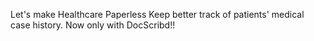 Let's make Healthcare Paperless Keep better track of patients' medical case history. Now only with DocScribd!!
